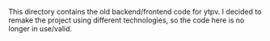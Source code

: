 This directory contains the old backend/frontend code for ytpv. I decided to remake the project using different technologies, so the code here is no longer in use/valid.
